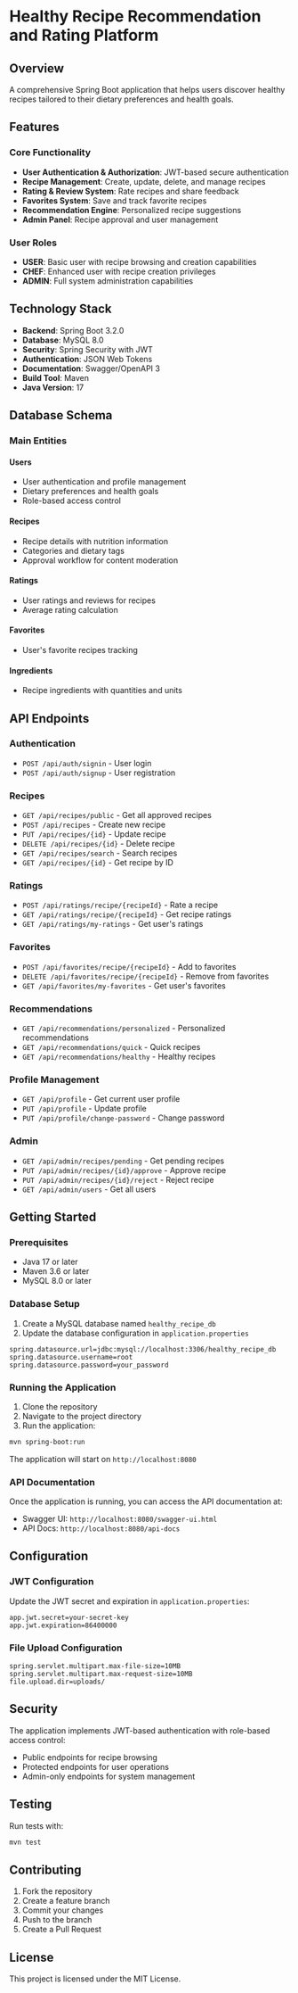 # Healthy Recipe Recommendation and Rating Platform

## Overview
A comprehensive Spring Boot application that helps users discover healthy recipes tailored to their dietary preferences and health goals.

## Features

### Core Functionality
- **User Authentication & Authorization**: JWT-based secure authentication
- **Recipe Management**: Create, update, delete, and manage recipes
- **Rating & Review System**: Rate recipes and share feedback
- **Favorites System**: Save and track favorite recipes
- **Recommendation Engine**: Personalized recipe suggestions
- **Admin Panel**: Recipe approval and user management

### User Roles
- **USER**: Basic user with recipe browsing and creation capabilities
- **CHEF**: Enhanced user with recipe creation privileges
- **ADMIN**: Full system administration capabilities

## Technology Stack

- **Backend**: Spring Boot 3.2.0
- **Database**: MySQL 8.0
- **Security**: Spring Security with JWT
- **Authentication**: JSON Web Tokens
- **Documentation**: Swagger/OpenAPI 3
- **Build Tool**: Maven
- **Java Version**: 17

## Database Schema

### Main Entities

#### Users
- User authentication and profile management
- Dietary preferences and health goals
- Role-based access control

#### Recipes
- Recipe details with nutrition information
- Categories and dietary tags
- Approval workflow for content moderation

#### Ratings
- User ratings and reviews for recipes
- Average rating calculation

#### Favorites
- User's favorite recipes tracking

#### Ingredients
- Recipe ingredients with quantities and units

## API Endpoints

### Authentication
- `POST /api/auth/signin` - User login
- `POST /api/auth/signup` - User registration

### Recipes
- `GET /api/recipes/public` - Get all approved recipes
- `POST /api/recipes` - Create new recipe
- `PUT /api/recipes/{id}` - Update recipe
- `DELETE /api/recipes/{id}` - Delete recipe
- `GET /api/recipes/search` - Search recipes
- `GET /api/recipes/{id}` - Get recipe by ID

### Ratings
- `POST /api/ratings/recipe/{recipeId}` - Rate a recipe
- `GET /api/ratings/recipe/{recipeId}` - Get recipe ratings
- `GET /api/ratings/my-ratings` - Get user's ratings

### Favorites
- `POST /api/favorites/recipe/{recipeId}` - Add to favorites
- `DELETE /api/favorites/recipe/{recipeId}` - Remove from favorites
- `GET /api/favorites/my-favorites` - Get user's favorites

### Recommendations
- `GET /api/recommendations/personalized` - Personalized recommendations
- `GET /api/recommendations/quick` - Quick recipes
- `GET /api/recommendations/healthy` - Healthy recipes

### Profile Management
- `GET /api/profile` - Get current user profile
- `PUT /api/profile` - Update profile
- `PUT /api/profile/change-password` - Change password

### Admin
- `GET /api/admin/recipes/pending` - Get pending recipes
- `PUT /api/admin/recipes/{id}/approve` - Approve recipe
- `PUT /api/admin/recipes/{id}/reject` - Reject recipe
- `GET /api/admin/users` - Get all users

## Getting Started

### Prerequisites
- Java 17 or later
- Maven 3.6 or later
- MySQL 8.0 or later

### Database Setup
1. Create a MySQL database named `healthy_recipe_db`
2. Update the database configuration in `application.properties`

```properties
spring.datasource.url=jdbc:mysql://localhost:3306/healthy_recipe_db
spring.datasource.username=root
spring.datasource.password=your_password
```

### Running the Application
1. Clone the repository
2. Navigate to the project directory
3. Run the application:
```bash
mvn spring-boot:run
```

The application will start on `http://localhost:8080`

### API Documentation
Once the application is running, you can access the API documentation at:
- Swagger UI: `http://localhost:8080/swagger-ui.html`
- API Docs: `http://localhost:8080/api-docs`

## Configuration

### JWT Configuration
Update the JWT secret and expiration in `application.properties`:
```properties
app.jwt.secret=your-secret-key
app.jwt.expiration=86400000
```

### File Upload Configuration
```properties
spring.servlet.multipart.max-file-size=10MB
spring.servlet.multipart.max-request-size=10MB
file.upload.dir=uploads/
```

## Security

The application implements JWT-based authentication with role-based access control:
- Public endpoints for recipe browsing
- Protected endpoints for user operations
- Admin-only endpoints for system management

## Testing

Run tests with:
```bash
mvn test
```

## Contributing

1. Fork the repository
2. Create a feature branch
3. Commit your changes
4. Push to the branch
5. Create a Pull Request

## License

This project is licensed under the MIT License.